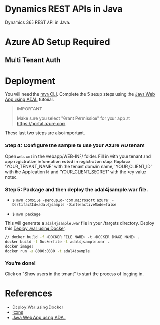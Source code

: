 # Dynamics REST APIs in Java
Dynamics 365 REST API in Java.

# Azure AD Setup Required
## Multi Tenant Auth

# Deployment
You will need the [mvn CLI](https://maven.apache.org/install.html).
Complete the 5 setup steps using the [Java Web App using ADAL](https://github.com/Azure-Samples/active-directory-java-webapp-openidconnect) tutorial.


> IMPORTANT
>
> Make sure you select "Grant Permission" for your app at https://portal.azure.com.

These last two steps are also important.

### Step 4:  Configure the sample to use your Azure AD tenant

Open `web.xml` in the webapp/WEB-INF/ folder. Fill in with your tenant and app registration information noted in registration step. Replace 'YOUR_TENANT_NAME' with the tenant domain name, 'YOUR_CLIENT_ID' with the Application Id and 'YOUR_CLIENT_SECRET' with the key value noted.

### Step 5: Package and then deploy the adal4jsample.war file.

- `$ mvn compile -DgroupId='com.microsoft.azure' -DartifactId=adal4jsample -DinteractiveMode=false`


- `$ mvn package`

This will generate a `adal4jsample.war` file in your /targets directory. Deploy this [Deploy .war using Docker](https://www.youtube.com/watch?v=yOudtpXDPzw).

```bash
// docker build -f <DOCKER FILE NAME> -t <DOCKER IMAGE NAME> .
docker build -f Dockerfile -t adal4jsample.war .
docker images
docker run -p 8080:8080 -t adal4jsample
```

### You're done!

Click on "Show users in the tenant" to start the process of logging in.

# References
- [Deploy War using Docker](https://www.youtube.com/watch?v=yOudtpXDPzw)
- [Icons](https://graphicburger.com/200-windows-10-icons/)
- [Java Web App using ADAL](https://github.com/Azure-Samples/active-directory-java-webapp-openidconnect)
